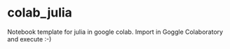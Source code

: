# colab_julia

Notebook template for julia in google colab.
Import in Goggle Colaboratory and execute :-)
